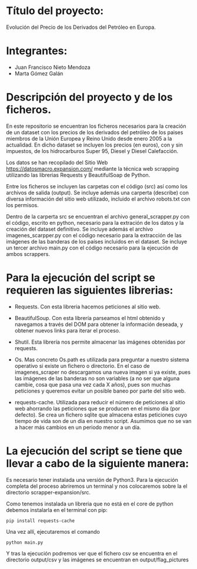 # Título del proyecto:
Evolución del Precio de los Derivados del Petróleo en Europa.

# Integrantes:
  * Juan Francisco Nieto Mendoza
  * Marta Gómez Galán

# Descripción del proyecto y de los ficheros.

En este repositorio se encuentran los ficheros necesarios para la creación de un dataset con los precios de los derivados del petróleo de los paises miembros de la Unión Europea y Reino Unido desde enero 2005 a la actualidad. En dicho dataset se incluyen los precios (en euros), con y sin impuestos, de los hidrocarburos Super 95, Diesel y Diesel Calefacción. 

Los datos se han recopilado del Sitio Web https://datosmacro.expansion.com/ mediante la técnica web scrapping utilizando las librerias Requests y BeautifulSoap de Python.

Entre los ficheros se incluyen las carpetas con el código (src) así como los archivos de salida (output). Se incluye además una carperta (describe) con diversa información del sitio web utilizado, incluido el archivo robots.txt con los permisos. 

Dentro de la carperta src se encuentran el archivo general_scrapper.py con el código, escrito en python, necesario para la extración de los datos y la creación del dataset definitivo. Se incluye además el archivo imagenes_scarpper.py con el código necesario para la extracción de las imágenes de las banderas de los países incluidos en el dataset. Se incluye un tercer archivo main.py con el código necesario para la ejecución de ambos scrappers. 

# Para la ejecución del script se requieren las siguientes librerias:

  * Requests. Con esta libreria hacemos peticiones al sitio web. 

  * BeautifulSoup. Con esta librería parseamos el html obtenido y navegamos a través del DOM para obtener la información deseada, y obtener nuevos links para iterar el proceso. 

  * Shutil. Esta librería nos permite almacenar las imágenes obtenidas por requests. 

  * Os. Mas concreto Os.path es utilizada para preguntar a nuestro sistema operativo si existe un fichero o directorio. En el caso de imagenes_scraper no descargamos una nueva imagen si ya existe, pues las imágenes de las banderas no son variables (a no ser que alguna cambie, cosa que pasa una vez cada X años), pues son muchas peticiones y queremos evitar un posible baneo por parte del sitio web.
  
  * requests-cache. Utilizada para reducir el número de peticiones al sitio web ahorrando las peticiones que se producen en el mismo día (por defecto). Se crea un fichero sqlite que almacena estas peticiones cuyo tiempo de vida son de un día en nuestro script. Asumimos que no se van a hacer más cambios en un periodo menor a un día.


# La ejecución del script se tiene que llevar a cabo de la siguiente manera:

 Es necesario tener instalada una versión de Python3. Para la ejecución completa del proceso abriremos un terminal y nos colocaremos sobre la el directorio scrapper-expansion/src. 
 
 Como tenemos instalada un libreria que no está en el core de python debemos instalarla en el terminal con pip:

```pip install requests-cache```

Una vez allí, ejecutaremos el comando 

```python main.py```

Y tras la ejecución podremos ver que el fichero csv se encuentra en el directorio output/csv y las imágenes se encuentran en output/flag_pictures
